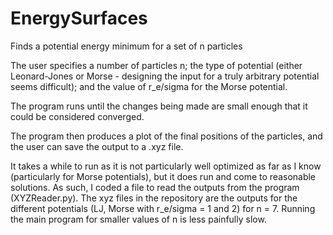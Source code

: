 # EnergySurfaces
Finds a potential energy minimum for a set of n particles

The user specifies a number of particles n; the type of potential (either Leonard-Jones or Morse - designing the input
for a truly arbitrary potential seems difficult); and the value of r_e/sigma for the Morse potential.

The program runs until the changes being made are small enough that it could be considered converged.

The program then produces a plot of the final positions of the particles, and the user can save the output to a .xyz file.

It takes a while to run as it is not particularly well optimized as far as I know (particularly for Morse potentials), but it does run and come to reasonable solutions.
As such, I coded a file to read the outputs from the program (XYZReader.py). The xyz files in the repository are the outputs for the different potentials
(LJ, Morse with r_e/sigma = 1 and 2) for n = 7. Running the main program for smaller values of n is less painfully slow.
